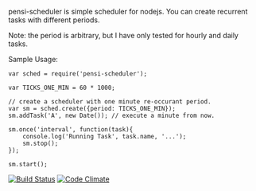 pensi-scheduler is simple scheduler for nodejs.  You can create recurrent tasks with different 
periods.  

Note: the period is arbitrary, but I have only tested for hourly and daily tasks.

Sample Usage: 

	var sched = require('pensi-scheduler');

	var TICKS_ONE_MIN = 60 * 1000;	

	// create a scheduler with one minute re-occurant period.
	var sm = sched.create({period: TICKS_ONE_MIN});	
	sm.addTask('A', new Date()); // execute a minute from now.

	sm.once('interval', function(task){
		console.log('Running Task', task.name, '...');
		sm.stop();
	});

	sm.start();

[![Build Status](https://secure.travis-ci.org/bpedro/pensi-scheduler.png?branch=master)](http://travis-ci.org/oocoder/pensi-scheduler)
[![Code Climate](https://codeclimate.com/github/bpedro/pensi-scheduler.png)](https://codeclimate.com/github/oocoder/pensi-scheduler)

